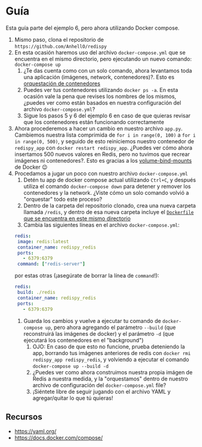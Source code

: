 # Guía

Esta guía parte del ejemplo 6, pero ahora utilizando Docker compose.

1. Mismo paso, clona el repositorio de `https://github.com/AnhellO/redispy`
2. En esta ocasión haremos uso del archivo `docker-compose.yml` que se encuentra en el mismo directorio, pero ejecutando un nuevo comando: `docker-compose up`
   1. ¿Te das cuenta como con un solo comando, ahora levantamos toda una aplicación (imágenes, network, contenedores)?. Esto es [orquestación de contenedores](https://www.campusmvp.es/recursos/post/las-10-herramientas-mas-importantes-para-orquestacion-de-contenedores-docker.aspx)
   2. Puedes ver tus contenedores utilizando `docker ps -a`. En esta ocasión vale la pena que revises los nombres de los mismos, ¿puedes ver como están basados en nuestra configuración del archivo `docker-compose.yml`?
   3. Sigue los pasos 5 y 6 del ejemplo 6 en caso de que quieras revisar que los contenedores están funcionando correctamente
3. Ahora procederemos a hacer un cambio en nuestro archivo `app.py`. Cambiemos nuestra lista comprimida de `for i in range(0, 100)` a `for i in range(0, 500)`, y seguido de esto reiniciemos nuestro contenedor de `redispy_app` con `docker restart redispy_app`. ¿Puedes ver cómo ahora insertamos 500 nuevos valores en Redis, pero no tuvimos que recrear imágenes ni contenedores?. Esto es gracias a los [volume-bind-mounts](https://docs.docker.com/storage/bind-mounts/) de Docker :wink:
4. Procedamos a jugar un poco con nuestro archivo `docker-compose.yml`
   1. Detén tu app de docker compose actual utilizando `Ctrl+C`, y después utiliza el comando `docker-compose down` para detener y remover los contenedores y la network. ¿Viste cómo un solo comando volvió a "orquestar" todo este proceso?
   2. Dentro de la carpeta del repositorio clonado, crea una nueva carpeta llamada `/redis`, y dentro de esa nueva carpeta incluye el [`Dockerfile` que se encuentra en este mismo directorio](Dockerfile)
   3. Cambia las siguientes líneas en el archivo `docker-compose.yml`:
   ``` yml
   redis:
    image: redis:latest
    container_name: redispy_redis
    ports:
      - 6379:6379
    command: ["redis-server"]
   ```
   por estas otras (¡asegúrate de borrar la línea de `command`!):
   ``` yml
   redis:
    build: ./redis
    container_name: redispy_redis
    ports:
      - 6379:6379
   ```
   1. Guarda los cambios y vuelve a ejecutar tu comando de `docker-compose up`, pero ahora agregando el parámetro `--build` (que reconstruirá las imágenes de docker) y el parámetro `-d` (que ejecutará los contenedores en el "background")
      1. OJO: En caso de que esto no funcione, prueba deteniendo la app, borrando tus imágenes anteriores de redis con `docker rmi redispy_app redispy_redis`, y volviendo a ejecutar el comando `docker-compose up --build -d`
      2. ¿Puedes ver como ahora construimos nuestra propia imágen de Redis a nuestra medida, y la "orquestamos" dentro de nuestro archivo de configuración del `docker-compose.yml` file?
      3. ¡Siéntete libre de seguir jugando con el archivo YAML y agregar/quitar lo que tú quieras!

## Recursos

* <https://yaml.org/>
* <https://docs.docker.com/compose/>
